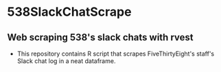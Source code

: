 # 538SlackChatScrape

## Web scraping 538's slack chats with rvest

- This repository contains R script that scrapes FiveThirtyEight's staff's Slack chat log in a neat dataframe.

